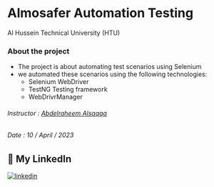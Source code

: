 
# Almosafer Automation Testing

Al Hussein Technical University (HTU)

### About the project
 - The project is about automating test scenarios using Selenium
 - we automated these scenarios using the following technologies:
    - Selenium WebDriver
    - TestNG Testing framework
    - WebDrivrManager


###### Instructor : [Abdelraheem Alsaqqa](https://github.com/Asaqa988)
######       Date : 10 / April / 2023

## 🔗 My LinkedIn
[![linkedin](https://img.shields.io/badge/linkedin-0A66C2?style=for-the-badge&logo=linkedin&logoColor=white)](https://www.linkedin.com/in/razan-alfar/)



